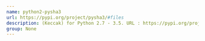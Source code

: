 ```yaml
---
name: python2-pysha3
url: https://pypi.org/project/pysha3/#files
description: (Keccak) for Python 2.7 - 3.5. URL : https://pypi.org/project/pysha3/#files Groups : None
group: None
---
```

